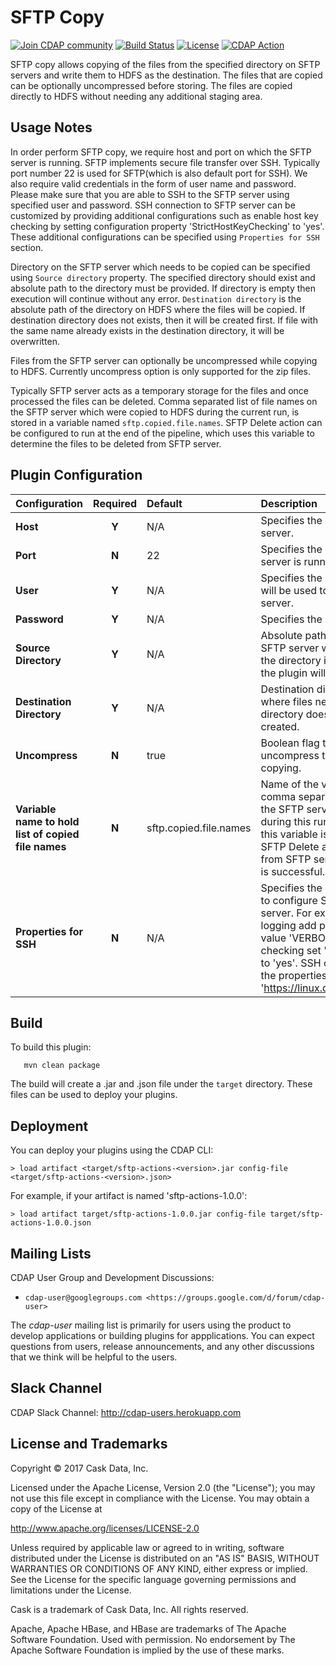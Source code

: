SFTP Copy
=========

[![Join CDAP community](https://cdap-users.herokuapp.com/badge.svg?t=sftp-actions)](https://cdap-users.herokuapp.com)
[![Build Status](https://travis-ci.org/hydrator/sftp-actions.svg?branch=develop)](https://travis-ci.org/hydrator/sftp-actions)
[![License](https://img.shields.io/badge/License-Apache%202.0-blue.svg)](https://opensource.org/licenses/Apache-2.0)
[![CDAP Action](cdap-users.herokuapp.com/assets/cdap-action.svg)](http://docs.cask.co/cdap)

SFTP copy allows copying of the files from the specified directory on SFTP servers and write them to HDFS as the destination.
The files that are copied can be optionally uncompressed before storing. The files are copied directly to HDFS without needing any additional staging area.

Usage Notes
-----------
In order perform SFTP copy, we require host and port on which the SFTP server is running. SFTP implements secure file
transfer over SSH. Typically port number 22 is used for SFTP(which is also default port for SSH). We also require valid
credentials in the form of user name and password. Please make sure that you are able to SSH to the SFTP server using
specified user and password. SSH connection to SFTP server can be customized by providing additional configurations
such as enable host key checking by setting configuration property 'StrictHostKeyChecking' to 'yes'. These additional
configurations can be specified using `Properties for SSH` section.

Directory on the SFTP server which needs to be copied can be specified using `Source directory` property. The specified
directory should exist and absolute path to the directory must be provided. If directory is empty then execution will
continue without any error. `Destination directory` is the absolute path of the directory on HDFS where the files will be copied.
If destination directory does not exists, then it will be created first. If file with the same name already exists in
the destination directory, it will be overwritten.

Files from the SFTP server can optionally be uncompressed while copying to HDFS. Currently uncompress option is only supported
for the zip files.

Typically SFTP server acts as a temporary storage for the files and once processed the files can be deleted. Comma
separated list of file names on the SFTP server which were copied to HDFS during the current run, is stored in a
variable named `sftp.copied.file.names`. SFTP Delete action can be configured to run at the end of the pipeline,
which uses this variable to determine the files to be deleted from SFTP server.

Plugin Configuration
--------------------

| Configuration | Required | Default | Description |
| :------------ | :------: | :------ | :---------- |
| **Host** | **Y** | N/A | Specifies the host name of the SFTP server.|
| **Port** | **N** | 22 | Specifies the port on which SFTP server is running.|
| **User** | **Y** | N/A | Specifies the name of the user which will be used to connect to the SFTP server.|
| **Password** | **Y** | N/A | Specifies the password of the user.|
| **Source Directory** | **Y** | N/A | Absolute path of the directory on the SFTP server which is to be copied. If the directory is empty, the execution of the plugin will be no-op.|
| **Destination Directory** | **Y** | N/A | Destination directory on the file system, where files need to be copied. If directory does not exist, it will lbe created.|
| **Uncompress** | **N** | true | Boolean flag to determine whether to uncompress the `.zip` files while copying.|
| **Variable name to hold list of copied file names** | **N** | sftp.copied.file.names | Name of the variable which holds comma separated list of file names on the SFTP server which were copied during this run of the plugin. Usually this variable is used as Macro in the SFTP Delete action to delete the files from SFTP server once their processing is successful. |
| **Properties for SSH** | **N** | N/A | Specifies the properties that are used to configure SSH connection to the FTP server. For example to enable verbose logging add property 'LogLevel' with value 'VERBOSE'. To enable host key checking set 'StrictHostKeyChecking' to 'yes'. SSH can be configured with the properties described here 'https://linux.die.net/man/5/ssh_config'. |


Build
-----
To build this plugin:

```
   mvn clean package
```

The build will create a .jar and .json file under the ``target`` directory.
These files can be used to deploy your plugins.

Deployment
----------
You can deploy your plugins using the CDAP CLI:

    > load artifact <target/sftp-actions-<version>.jar config-file <target/sftp-actions-<version>.json>

For example, if your artifact is named 'sftp-actions-1.0.0':

    > load artifact target/sftp-actions-1.0.0.jar config-file target/sftp-actions-1.0.0.json

Mailing Lists
-------------

CDAP User Group and Development Discussions:

* `cdap-user@googlegroups.com <https://groups.google.com/d/forum/cdap-user>`

The *cdap-user* mailing list is primarily for users using the product to develop
applications or building plugins for appplications. You can expect questions from
users, release announcements, and any other discussions that we think will be helpful
to the users.

Slack Channel
-------------

CDAP Slack Channel: http://cdap-users.herokuapp.com

License and Trademarks
----------------------

Copyright © 2017 Cask Data, Inc.

Licensed under the Apache License, Version 2.0 (the "License"); you may not use this file except
in compliance with the License. You may obtain a copy of the License at

http://www.apache.org/licenses/LICENSE-2.0

Unless required by applicable law or agreed to in writing, software distributed under the
License is distributed on an "AS IS" BASIS, WITHOUT WARRANTIES OR CONDITIONS OF ANY KIND,
either express or implied. See the License for the specific language governing permissions
and limitations under the License.

Cask is a trademark of Cask Data, Inc. All rights reserved.

Apache, Apache HBase, and HBase are trademarks of The Apache Software Foundation. Used with
permission. No endorsement by The Apache Software Foundation is implied by the use of these marks.
